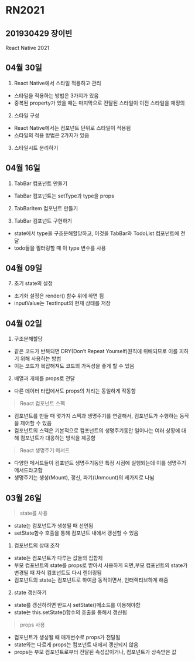 # RN2021
## 201930429 장이빈
React Native 2021

## 04월 30일
1. React Native에서 스타일 적용하고 관리
- 스타일을 적용하는 방법은 3가지가 있음
- 중복된 property가 있을 때는 마지막으로 전달된 스타일이 이전 스타일을 재정의

2. 스타일 구성
- React Native에서는 컴포넌트 단위로 스타일이 적용됨
- 스타일의 적용 방법은 2가지가 있음

3. 스타일시트 분리하기

## 04월 16일
1. TabBar 컴포넌트 만들기
- TabBar 컴포넌트는 setType과 type을 props

2. TabBarItem 컴포넌트 만들기 

3. TabBar 컴포넌트 구현하기
- state에서 type을 구조분해할당하고, 이것을 TabBar와 TodoList 컴포넌트에 전달
- todo들을 필터링할 때 이 type 변수를 사용

## 04월 09일
7. 초기 state의 설정
- 초기화 설정은 render() 함수 위에 하면 됨
- inputValue는 TextInput의 현재 상태를 저장

## 04월 02일
1. 구조분해할당
- 같은 코드가 반복되면 DRY(Don’t Repeat Yourself)원칙에 위배되므로 이를 피하기 위해 사용하는 방법
- 이는 코드가 복잡해져도 코드의 가독성을 좋게 할 수 있음

2. 배열과 개체를 props로 전달
- 다른 데이터 타입에서도 props의 처리는 동일하게 작동함

> React 컴포넌트 스펙
- 컴포넌트를 만들 때 몇가지 스펙과 생명주기를 연결해서, 컴포넌트가 수행하는 동작을 제어할 수 있음
- 컴포넌트의 스펙은 기본적으로 컴포넌트의 생명주기동안 일어나는 여러 상황에 대해 컴포넌트가 대응하는 방식을 제공함

> React 생명주기 메서드
- 다양한 메서드들이 컴포넌트 생명주기동안 특정 시점에 실행되는데 이를 생명주기 메서드라고함
- 생명주기는 생성(Mount), 갱신, 파기(Unmount)의 세가지로 나뉨

## 03월 26일
> state를 사용
- state는 컴포넌트가 생성될 때 선언됨
- setState함수 호출을 통해 컴포넌트 내에서 갱신할 수 있음

1. 컴포넌트의 상태 조작
- state는 컴포넌트가 다루는 값들의 집합체
- 부모 컴포넌트의 state를 props로 받아서 사용하게 되면,부모 컴포넌트의 state가 변경될 때 자식 컴포넌트도 다시 렌더링됨
- 컴포넌트의 state는 컴포넌트로 하여금 동적이면서, 인터렉티브하게 해줌

2. state 갱신하기
- state를 갱신하려면 반드시 setState()메소드를 이용해야함
- state는 this.setState()함수의 호출을 통해서 갱신됨


> props 사용
- 컴포넌트가 생성될 때 매개변수로 props가 전달됨
- state와는 다르게 props는 컴포넌트 내에서 갱신되지 않음
- props는 부모 컴포넌트로부터 전달된 속성값이거나, 컴포넌트가 상속받은 값